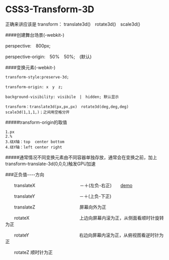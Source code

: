# CSS3-Transform-3D

正确来讲应该是 transform： translate3d()　rotate3d()　scale3d()

####创建舞台场景(-webkit-)

  perspective:　800px;
  
  perspective-origin:　50%　50%;　(默认)
  
####变换元素(-webkit-)

    transform-style:preserve-3d;
    
    transform-origin: x　y　z;
    
    background-visibility: visibile　|　hidden; 默认显示
    
    transform：translate3d(px,px,px)　rotate3d(deg,deg,deg)　scale3d(1,1,1,)；之间用空格分开
    
#####transform-origin的取值

    1.px
    2.%
    3.绕X轴：top  center bottom
    4.绕Y轴：left center right
    
#####通常情况不同变换元素由不同容器单独存放，通常会在变换之前，加上transform-translate-3d(0,0,0,)触发GPU加速

###正负值----方向

　　translateX　　　　　　　　　　－＋(左负-右正)　　[demo](https://herohql521.github.io/CSS3-Transform-3D/rotateX)
    
　　translateY　　　　　　　　　　－＋(上负-下正)　　　　　　　　　　　
    
　　translateZ　　　　　　　　　　屏幕向外为正
    
　　rotateX　　　　　　　　　　　 上边向屏幕内滚为正，从侧面看顺时针旋转为正
    
　　rotateY　　　　　　　　　　　 右边向屏幕内滚为正，从俯视图看逆时针为正

　　rotateZ                      顺时针为正

    
    
